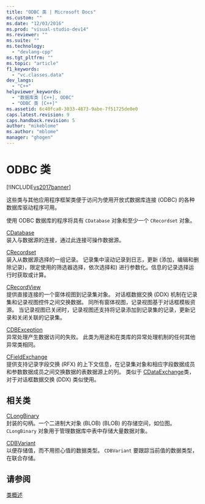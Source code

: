 ```yaml
---
title: "ODBC 类 | Microsoft Docs"
ms.custom: ""
ms.date: "12/03/2016"
ms.prod: "visual-studio-dev14"
ms.reviewer: ""
ms.suite: ""
ms.technology: 
  - "devlang-cpp"
ms.tgt_pltfrm: ""
ms.topic: "article"
f1_keywords: 
  - "vc.classes.data"
dev_langs: 
  - "C++"
helpviewer_keywords: 
  - "数据库类 [C++], ODBC"
  - "ODBC 类 [C++]"
ms.assetid: 6c40fca8-3033-4873-9abe-7f51725de0e0
caps.latest.revision: 9
caps.handback.revision: 5
author: "mikeblome"
ms.author: "mblome"
manager: "ghogen"
---
```

# ODBC 类
[!INCLUDE[vs2017banner](../assembler/inline/includes/vs2017banner.md)]

这些类与其他应用程序框架类便于访问为使用开放式数据库连接 \(ODBC\) 的各种数据库驱动程序可用。  
  
 使用 ODBC 数据库的程序将具有 `CDatabase` 对象和至少一个 `CRecordset` 对象。  
  
 [CDatabase](../mfc/reference/cdatabase-class.md)  
 装入与数据源的连接，通过此连接可操作数据源。  
  
 [CRecordset](../mfc/reference/crecordset-class.md)  
 装入从数据源选择的一组记录。  记录集中滚动记录到日志，更新 \(添加，编辑和删除记录\)，限定使用的筛选器选择，依次选择和\) 进行参数化。信息的记录选择运行时获取或计算。  
  
 [CRecordView](../mfc/reference/crecordview-class.md)  
 提供直接连接的一个窗体视图到记录集对象。  对话框数据交换 \(DDX\) 机制在记录集和记录视图控件之间交换数据。  同所有窗体视图，记录视图基于对话框模板资源。  当记录视图已关闭时，记录视图还支持将记录添加到记录集的记录，更新记录和关闭关联的记录集。  
  
 [CDBException](../mfc/reference/cdbexception-class.md)  
 异常处理产生数据访问的失败。  此类为用途和在类库的异常处理机制的任何其他异常类相同。  
  
 [CFieldExchange](../mfc/reference/cfieldexchange-class.md)  
 提供支持记录字段交换 \(RFX\) 的上下文信息，在记录集对象和相应字段数据成员和参数数据成员之间交换数据的表数据源上的列。  类似于 [CDataExchange](../mfc/reference/cdataexchange-class.md)类，对于对话框数据交换 \(DDX\) 类似使用。  
  
## 相关类  
 [CLongBinary](../mfc/reference/clongbinary-class.md)  
 封装的句柄。一个二进制大对象 \(BLOB\) \(BLOB\) 的存储空间，如位图。  `CLongBinary` 对象用于管理数据库中表中存储大量数据对象。  
  
 [CDBVariant](../mfc/reference/cdbvariant-class.md)  
 以便存储值，而不用担心值的数据类型。  `CDBVariant` 要跟踪当前值的数据类型，在联合存储。  
  
## 请参阅  
 [类概述](../mfc/class-library-overview.md)